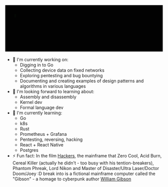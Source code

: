 <img src="https://github.com/claudemuller/terminal-typer/blob/master/assets/matrix.gif"/>

- 🔭 I'm currently working on:
  - Digging in to Go
  - Collecting device data on fixed networks
  - Exploring pentesting and bug bountying
  - Documenting and creating examples of design patterns and algorithms in various languages
- 🚀 I'm looking forward to learning about:
  - Assembly and disassembly
  - Kernel dev
  - Formal language dev
- 🌱 I'm currently learning:
  - Go
  - k8s
  - Rust
  - Prometheus + Grafana
  - Pentesting, reversing, hacking
  - React + React Native
  - Postgres
- ⚡ Fun fact: In the film [Hackers](https://www.imdb.com/title/tt0113243/), the mainframe that Zero Cool, Acid Burn, Cereal Killer (actually he didn't - too busy with his tention-breakers), Phantom Phreak, Lord Nikon and Master of Disaster/Ultra Laser/Doctor Doom/Joey :D break into is a fictional mainframe computer called the "Gibson" - a homage to cyberpunk author [William Gibson](https://en.wikipedia.org/wiki/William_Gibson)
